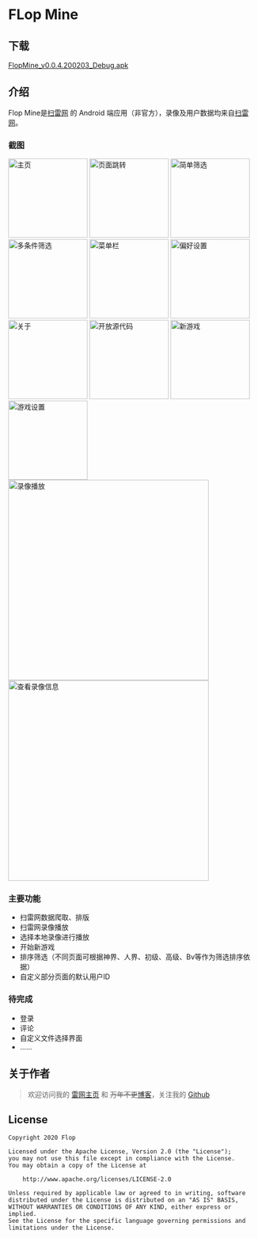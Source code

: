 # FLop Mine

## 下载
[FlopMine_v0.0.4.200203_Debug.apk](https://flop.coding.net/p/Raw/d/Raw/git/raw/master/FlopMine/APK/Debug/FlopMine_v0.0.4.200203_Debug.apk)

## 介绍
Flop Mine是[扫雷网](http://www.saolei.wang/Main/Index.asp) 的 Android 端应用（非官方），录像及用户数据均来自[扫雷网](http://www.saolei.wang/Main/Index.asp)。

### 截图
<img alt="主页" src="https://flop.coding.net/p/Raw/d/Raw/git/raw/master/FlopMine/Screenshot/home.png" width=160>
<img alt="页面跳转" src="https://flop.coding.net/p/Raw/d/Raw/git/raw/master/FlopMine/Screenshot/page_skip.png" width=160>
<img alt="简单筛选" src="https://flop.coding.net/p/Raw/d/Raw/git/raw/master/FlopMine/Screenshot/filter_simple.png" width=160>
<img alt="多条件筛选" src="https://flop.coding.net/p/Raw/d/Raw/git/raw/master/FlopMine/Screenshot/filter_complex.png" width=160>
<img alt="菜单栏" src="https://flop.coding.net/p/Raw/d/Raw/git/raw/master/FlopMine/Screenshot/drawer.png" width=160>
<img alt="偏好设置" src="https://flop.coding.net/p/Raw/d/Raw/git/raw/master/FlopMine/Screenshot/settings.png" width=160>
<img alt="关于" src="https://flop.coding.net/p/Raw/d/Raw/git/raw/master/FlopMine/Screenshot/about.png" width=160>
<img alt="开放源代码" src="https://flop.coding.net/p/Raw/d/Raw/git/raw/master/FlopMine/Screenshot/open_source.png" width=160>
<img alt="新游戏" src="https://flop.coding.net/p/Raw/d/Raw/git/raw/master/FlopMine/Screenshot/new_game.png" width=160>
<img alt="游戏设置" src="https://flop.coding.net/p/Raw/d/Raw/git/raw/master/FlopMine/Screenshot/new_game_settings.png" width=160>
<img alt="录像播放" src="https://flop.coding.net/p/Raw/d/Raw/git/raw/master/FlopMine/Screenshot/video_play.jpg" width=405>
<img alt="查看录像信息" src="https://flop.coding.net/p/Raw/d/Raw/git/raw/master/FlopMine/Screenshot/video_info.jpg" width=405>

### 主要功能

* 扫雷网数据爬取、排版
* 扫雷网录像播放
* 选择本地录像进行播放
* 开始新游戏
* 排序筛选（不同页面可根据神界、人界、初级、高级、Bv等作为筛选排序依据）
* 自定义部分页面的默认用户ID

### 待完成
* 登录
* 评论
* 自定义文件选择界面
* ......

## 关于作者
> 欢迎访问我的 [雷网主页](http://www.saolei.wang/Player/Index.asp?Id=14512) 和 ~~万年不更~~[博客](https://hgraceb.github.io/)，关注我的 [Github](https://github.com/hgraceb/)

## License

    Copyright 2020 Flop
    
    Licensed under the Apache License, Version 2.0 (the "License");
    you may not use this file except in compliance with the License.
    You may obtain a copy of the License at
    
        http://www.apache.org/licenses/LICENSE-2.0
    
    Unless required by applicable law or agreed to in writing, software
    distributed under the License is distributed on an "AS IS" BASIS,
    WITHOUT WARRANTIES OR CONDITIONS OF ANY KIND, either express or implied.
    See the License for the specific language governing permissions and
    limitations under the License.
